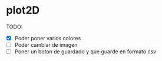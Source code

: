 # plot2D

TODO: 
- [X]   Poder poner varios colores
- [ ]   Poder cambiar de imagen
- [ ]   Poner un boton de guardado y que guarde en formato csv
